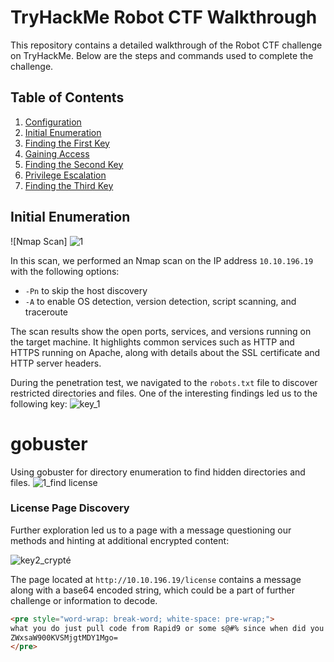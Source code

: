 # TryHackMe Robot CTF Walkthrough

This repository contains a detailed walkthrough of the Robot CTF challenge on TryHackMe. Below are the steps and commands used to complete the challenge.

## Table of Contents
1. [Configuration](#configuration)
2. [Initial Enumeration](#initial-enumeration)
3. [Finding the First Key](#finding-the-first-key)
4. [Gaining Access](#gaining-access)
5. [Finding the Second Key](#finding-the-second-key)
6. [Privilege Escalation](#privilege-escalation)
7. [Finding the Third Key](#finding-the-third-key)

## Initial Enumeration

![Nmap Scan]
![1](https://github.com/HamzaElatmani/Writeup_robots_tryhackme/assets/149976343/2dbbac54-05bb-44f4-8ba5-48f4286cc602)

In this scan, we performed an Nmap scan on the IP address `10.10.196.19` with the following options:
- `-Pn` to skip the host discovery
- `-A` to enable OS detection, version detection, script scanning, and traceroute

The scan results show the open ports, services, and versions running on the target machine. It highlights common services such as HTTP and HTTPS running on Apache, along with details about the SSL certificate and HTTP server headers.

During the penetration test, we navigated to the `robots.txt` file to discover restricted directories and files. One of the interesting findings led us to the following key:
![key_1](https://github.com/HamzaElatmani/Writeup_robots_tryhackme/assets/149976343/9dd6bbaa-f227-4df4-acb4-d883fd2d2969)

# gobuster 
Using gobuster for directory enumeration to find hidden directories and files.
![1_find license](https://github.com/HamzaElatmani/Writeup_robots_tryhackme/assets/149976343/646dc400-e841-44d6-99f2-3251caa55f60)

### License Page Discovery

Further exploration led us to a page with a message questioning our methods and hinting at additional encrypted content:

![key2_crypté](https://github.com/HamzaElatmani/Writeup_robots_tryhackme/assets/149976343/3de902d6-6d55-4ef3-b3ed-7e05cfd2a2a8)


The page located at `http://10.10.196.19/license` contains a message along with a base64 encoded string, which could be a part of further challenge or information to decode.

```html
<pre style="word-wrap: break-word; white-space: pre-wrap;">
what you do just pull code from Rapid9 or some s@#% since when did you become a script kitty? do you want a password or something?
ZWxsaW900KVSMjgtMDY1Mgo= 
</pre>




